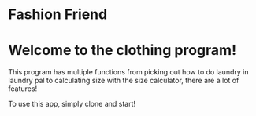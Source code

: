 # Fashion Friend
# Welcome to the clothing program!

This program has multiple functions from picking out how to do laundry in laundry pal to calculating size with the size calculator, there are a lot of features!

To use this app, simply clone and start!

